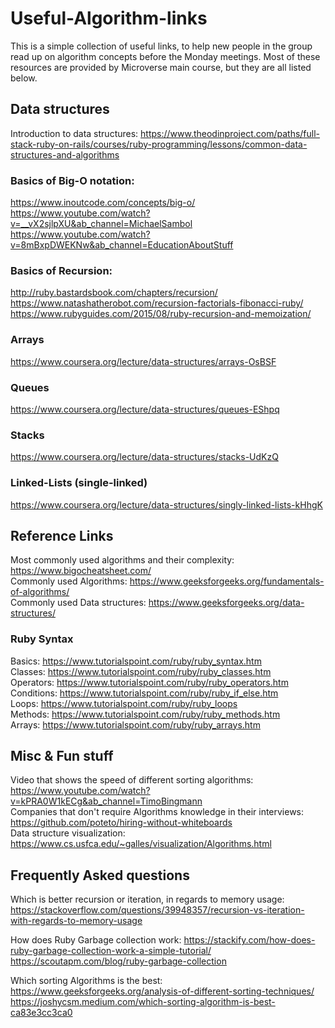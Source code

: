 # Useful-Algorithm-links

This is a simple collection of useful links, to help new people in the group read up on algorithm concepts before the Monday meetings. Most of these resources are provided by Microverse main course, but they are all listed below.

## Data structures

Introduction to data structures: https://www.theodinproject.com/paths/full-stack-ruby-on-rails/courses/ruby-programming/lessons/common-data-structures-and-algorithms

### Basics of Big-O notation:

https://www.inoutcode.com/concepts/big-o/  
https://www.youtube.com/watch?v=__vX2sjlpXU&ab_channel=MichaelSambol  
https://www.youtube.com/watch?v=8mBxpDWEKNw&ab_channel=EducationAboutStuff  

### Basics of Recursion:

http://ruby.bastardsbook.com/chapters/recursion/  
https://www.natashatherobot.com/recursion-factorials-fibonacci-ruby/  
https://www.rubyguides.com/2015/08/ruby-recursion-and-memoization/  

### Arrays

https://www.coursera.org/lecture/data-structures/arrays-OsBSF

### Queues

https://www.coursera.org/lecture/data-structures/queues-EShpq

### Stacks

https://www.coursera.org/lecture/data-structures/stacks-UdKzQ

### Linked-Lists (single-linked)

https://www.coursera.org/lecture/data-structures/singly-linked-lists-kHhgK


## Reference Links

Most commonly used algorithms and their complexity: https://www.bigocheatsheet.com/   
Commonly used Algorithms: https://www.geeksforgeeks.org/fundamentals-of-algorithms/   
Commonly used Data structures: https://www.geeksforgeeks.org/data-structures/   

### Ruby Syntax

Basics: https://www.tutorialspoint.com/ruby/ruby_syntax.htm  
Classes: https://www.tutorialspoint.com/ruby/ruby_classes.htm  
Operators: https://www.tutorialspoint.com/ruby/ruby_operators.htm  
Conditions: https://www.tutorialspoint.com/ruby/ruby_if_else.htm  
Loops: https://www.tutorialspoint.com/ruby/ruby_loops  
Methods: https://www.tutorialspoint.com/ruby/ruby_methods.htm  
Arrays: https://www.tutorialspoint.com/ruby/ruby_arrays.htm  

## Misc & Fun stuff

Video that shows the speed of different sorting algorithms: https://www.youtube.com/watch?v=kPRA0W1kECg&ab_channel=TimoBingmann  
Companies that don't require Algorithms knowledge in their interviews: https://github.com/poteto/hiring-without-whiteboards  
Data structure visualization: https://www.cs.usfca.edu/~galles/visualization/Algorithms.html  

## Frequently Asked questions

Which is better recursion or iteration, in regards to memory usage: https://stackoverflow.com/questions/39948357/recursion-vs-iteration-with-regards-to-memory-usage  

How does Ruby Garbage collection work: https://stackify.com/how-does-ruby-garbage-collection-work-a-simple-tutorial/
                                       https://scoutapm.com/blog/ruby-garbage-collection  

Which sorting Algorithms is the best: https://www.geeksforgeeks.org/analysis-of-different-sorting-techniques/  
                                      https://joshycsm.medium.com/which-sorting-algorithm-is-best-ca83e3cc3ca0  
